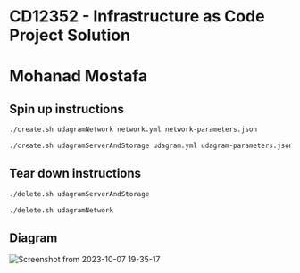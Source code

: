 # CD12352 - Infrastructure as Code Project Solution

# Mohanad Mostafa

## Spin up instructions

```bash
./create.sh udagramNetwork network.yml network-parameters.json
```

```bash
./create.sh udagramServerAndStorage udagram.yml udagram-parameters.json
```
## Tear down instructions

```bash
./delete.sh udagramServerAndStorage
```

```bash
./delete.sh udagramNetwork
```
## Diagram
![Screenshot from 2023-10-07 19-35-17](https://github.com/mohanad-mostafa/Deploy-a-high-availability-webapp-using-cloudformation/assets/46044963/c17b0317-9e44-44be-bc08-436768290641)
